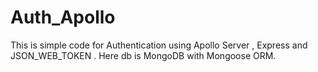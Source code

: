 # Auth_Apollo
This is simple code for Authentication using Apollo Server , Express and JSON_WEB_TOKEN . Here db is MongoDB with Mongoose ORM.
